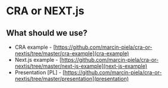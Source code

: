 # CRA or NEXT.js

## What should we use?

- CRA example - [https://github.com/marcin-piela/cra-or-nextjs/tree/master/cra-example](cra-example)
- Next.js example - [https://github.com/marcin-piela/cra-or-nextjs/tree/master/next-js-example](next-js-example)
- Presentation [PL]  - [https://github.com/marcin-piela/cra-or-nextjs/tree/master/presentation](presentation)